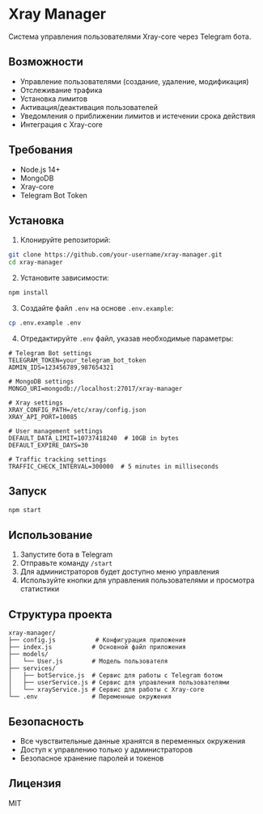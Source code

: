 # Xray Manager

Система управления пользователями Xray-core через Telegram бота.

## Возможности

- Управление пользователями (создание, удаление, модификация)
- Отслеживание трафика
- Установка лимитов
- Активация/деактивация пользователей
- Уведомления о приближении лимитов и истечении срока действия
- Интеграция с Xray-core

## Требования

- Node.js 14+
- MongoDB
- Xray-core
- Telegram Bot Token

## Установка

1. Клонируйте репозиторий:
```bash
git clone https://github.com/your-username/xray-manager.git
cd xray-manager
```

2. Установите зависимости:
```bash
npm install
```

3. Создайте файл `.env` на основе `.env.example`:
```bash
cp .env.example .env
```

4. Отредактируйте `.env` файл, указав необходимые параметры:
```
# Telegram Bot settings
TELEGRAM_TOKEN=your_telegram_bot_token
ADMIN_IDS=123456789,987654321

# MongoDB settings
MONGO_URI=mongodb://localhost:27017/xray-manager

# Xray settings
XRAY_CONFIG_PATH=/etc/xray/config.json
XRAY_API_PORT=10085

# User management settings
DEFAULT_DATA_LIMIT=10737418240  # 10GB in bytes
DEFAULT_EXPIRE_DAYS=30

# Traffic tracking settings
TRAFFIC_CHECK_INTERVAL=300000  # 5 minutes in milliseconds
```

## Запуск

```bash
npm start
```

## Использование

1. Запустите бота в Telegram
2. Отправьте команду `/start`
3. Для администраторов будет доступно меню управления
4. Используйте кнопки для управления пользователями и просмотра статистики

## Структура проекта

```
xray-manager/
├── config.js           # Конфигурация приложения
├── index.js           # Основной файл приложения
├── models/
│   └── User.js        # Модель пользователя
├── services/
│   ├── botService.js  # Сервис для работы с Telegram ботом
│   ├── userService.js # Сервис для управления пользователями
│   └── xrayService.js # Сервис для работы с Xray-core
└── .env               # Переменные окружения
```

## Безопасность

- Все чувствительные данные хранятся в переменных окружения
- Доступ к управлению только у администраторов
- Безопасное хранение паролей и токенов

## Лицензия

MIT 